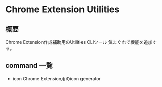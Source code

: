# Chrome Extension Utilities

## 概要
Chrome Extension作成補助用のUtilities CLIツール
気まぐれで機能を追加する。

## command 一覧
- icon
Chrome Extension用のicon generator
